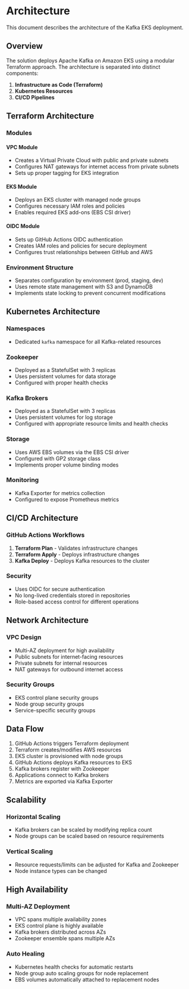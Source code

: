 # Architecture

This document describes the architecture of the Kafka EKS deployment.

## Overview

The solution deploys Apache Kafka on Amazon EKS using a modular Terraform approach. The architecture is separated into distinct components:

1. **Infrastructure as Code (Terraform)**
2. **Kubernetes Resources**
3. **CI/CD Pipelines**

## Terraform Architecture

### Modules

#### VPC Module
- Creates a Virtual Private Cloud with public and private subnets
- Configures NAT gateways for internet access from private subnets
- Sets up proper tagging for EKS integration

#### EKS Module
- Deploys an EKS cluster with managed node groups
- Configures necessary IAM roles and policies
- Enables required EKS add-ons (EBS CSI driver)

#### OIDC Module
- Sets up GitHub Actions OIDC authentication
- Creates IAM roles and policies for secure deployment
- Configures trust relationships between GitHub and AWS

### Environment Structure
- Separates configuration by environment (prod, staging, dev)
- Uses remote state management with S3 and DynamoDB
- Implements state locking to prevent concurrent modifications

## Kubernetes Architecture

### Namespaces
- Dedicated `kafka` namespace for all Kafka-related resources

### Zookeeper
- Deployed as a StatefulSet with 3 replicas
- Uses persistent volumes for data storage
- Configured with proper health checks

### Kafka Brokers
- Deployed as a StatefulSet with 3 replicas
- Uses persistent volumes for log storage
- Configured with appropriate resource limits and health checks

### Storage
- Uses AWS EBS volumes via the EBS CSI driver
- Configured with GP2 storage class
- Implements proper volume binding modes

### Monitoring
- Kafka Exporter for metrics collection
- Configured to expose Prometheus metrics

## CI/CD Architecture

### GitHub Actions Workflows
1. **Terraform Plan** - Validates infrastructure changes
2. **Terraform Apply** - Deploys infrastructure changes
3. **Kafka Deploy** - Deploys Kafka resources to the cluster

### Security
- Uses OIDC for secure authentication
- No long-lived credentials stored in repositories
- Role-based access control for different operations

## Network Architecture

### VPC Design
- Multi-AZ deployment for high availability
- Public subnets for internet-facing resources
- Private subnets for internal resources
- NAT gateways for outbound internet access

### Security Groups
- EKS control plane security groups
- Node group security groups
- Service-specific security groups

## Data Flow

1. GitHub Actions triggers Terraform deployment
2. Terraform creates/modifies AWS resources
3. EKS cluster is provisioned with node groups
4. GitHub Actions deploys Kafka resources to EKS
5. Kafka brokers register with Zookeeper
6. Applications connect to Kafka brokers
7. Metrics are exported via Kafka Exporter

## Scalability

### Horizontal Scaling
- Kafka brokers can be scaled by modifying replica count
- Node groups can be scaled based on resource requirements

### Vertical Scaling
- Resource requests/limits can be adjusted for Kafka and Zookeeper
- Node instance types can be changed

## High Availability

### Multi-AZ Deployment
- VPC spans multiple availability zones
- EKS control plane is highly available
- Kafka brokers distributed across AZs
- Zookeeper ensemble spans multiple AZs

### Auto Healing
- Kubernetes health checks for automatic restarts
- Node group auto scaling groups for node replacement
- EBS volumes automatically attached to replacement nodes